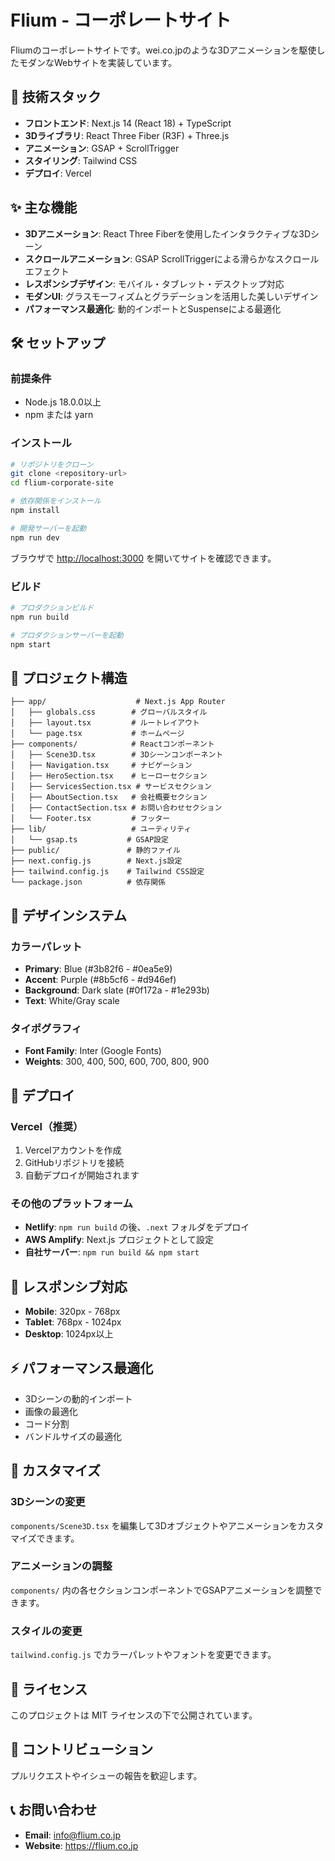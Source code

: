 # Flium - コーポレートサイト

Fliumのコーポレートサイトです。wei.co.jpのような3Dアニメーションを駆使したモダンなWebサイトを実装しています。

## 🚀 技術スタック

- **フロントエンド**: Next.js 14 (React 18) + TypeScript
- **3Dライブラリ**: React Three Fiber (R3F) + Three.js
- **アニメーション**: GSAP + ScrollTrigger
- **スタイリング**: Tailwind CSS
- **デプロイ**: Vercel

## ✨ 主な機能

- **3Dアニメーション**: React Three Fiberを使用したインタラクティブな3Dシーン
- **スクロールアニメーション**: GSAP ScrollTriggerによる滑らかなスクロールエフェクト
- **レスポンシブデザイン**: モバイル・タブレット・デスクトップ対応
- **モダンUI**: グラスモーフィズムとグラデーションを活用した美しいデザイン
- **パフォーマンス最適化**: 動的インポートとSuspenseによる最適化

## 🛠️ セットアップ

### 前提条件

- Node.js 18.0.0以上
- npm または yarn

### インストール

```bash
# リポジトリをクローン
git clone <repository-url>
cd flium-corporate-site

# 依存関係をインストール
npm install

# 開発サーバーを起動
npm run dev
```

ブラウザで [http://localhost:3000](http://localhost:3000) を開いてサイトを確認できます。

### ビルド

```bash
# プロダクションビルド
npm run build

# プロダクションサーバーを起動
npm start
```

## 📁 プロジェクト構造

```
├── app/                    # Next.js App Router
│   ├── globals.css        # グローバルスタイル
│   ├── layout.tsx         # ルートレイアウト
│   └── page.tsx           # ホームページ
├── components/            # Reactコンポーネント
│   ├── Scene3D.tsx        # 3Dシーンコンポーネント
│   ├── Navigation.tsx     # ナビゲーション
│   ├── HeroSection.tsx    # ヒーローセクション
│   ├── ServicesSection.tsx # サービスセクション
│   ├── AboutSection.tsx   # 会社概要セクション
│   ├── ContactSection.tsx # お問い合わせセクション
│   └── Footer.tsx         # フッター
├── lib/                   # ユーティリティ
│   └── gsap.ts           # GSAP設定
├── public/               # 静的ファイル
├── next.config.js        # Next.js設定
├── tailwind.config.js    # Tailwind CSS設定
└── package.json          # 依存関係
```

## 🎨 デザインシステム

### カラーパレット

- **Primary**: Blue (#3b82f6 - #0ea5e9)
- **Accent**: Purple (#8b5cf6 - #d946ef)
- **Background**: Dark slate (#0f172a - #1e293b)
- **Text**: White/Gray scale

### タイポグラフィ

- **Font Family**: Inter (Google Fonts)
- **Weights**: 300, 400, 500, 600, 700, 800, 900

## 🚀 デプロイ

### Vercel（推奨）

1. Vercelアカウントを作成
2. GitHubリポジトリを接続
3. 自動デプロイが開始されます

### その他のプラットフォーム

- **Netlify**: `npm run build` の後、`.next` フォルダをデプロイ
- **AWS Amplify**: Next.js プロジェクトとして設定
- **自社サーバー**: `npm run build && npm start`

## 📱 レスポンシブ対応

- **Mobile**: 320px - 768px
- **Tablet**: 768px - 1024px
- **Desktop**: 1024px以上

## ⚡ パフォーマンス最適化

- 3Dシーンの動的インポート
- 画像の最適化
- コード分割
- バンドルサイズの最適化

## 🔧 カスタマイズ

### 3Dシーンの変更

`components/Scene3D.tsx` を編集して3Dオブジェクトやアニメーションをカスタマイズできます。

### アニメーションの調整

`components/` 内の各セクションコンポーネントでGSAPアニメーションを調整できます。

### スタイルの変更

`tailwind.config.js` でカラーパレットやフォントを変更できます。

## 📄 ライセンス

このプロジェクトは MIT ライセンスの下で公開されています。

## 🤝 コントリビューション

プルリクエストやイシューの報告を歓迎します。

## 📞 お問い合わせ

- **Email**: info@flium.co.jp
- **Website**: https://flium.co.jp
